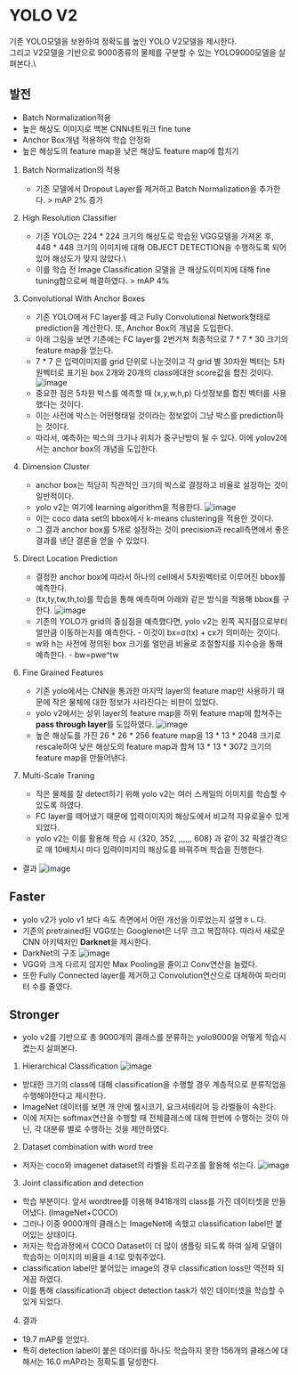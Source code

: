 # YOLO V2
기존 YOLO모델을 보완하여 정확도를 높인 YOLO V2모델을 제시한다.\
그리고 V2모델을 기반으로 9000종류의 물체를 구분할 수 있는 YOLO9000모델을 살펴본다.\
## 발전
- Batch Normalization적용
- 높은 해상도 이미지로 백본 CNN네트워크 fine tune
- Anchor Box개념 적용하여 학습 안정화
- 높은 해상도의 feature map을 낮은 해상도 feature map에 합치기

1. Batch Normalization의 적용
    - 기존 모델에서 Dropout Layer를 제거하고 Batch Normalization을 추가한다. > mAP 2% 증가

2. High Resolution Classifier
    - 기존 YOLO는 224 * 224 크기의 해상도로 학습된 VGG모델을 가져온 후, 448 * 448 크기의 이미지에 대해 OBJECT DETECTION을 수행하도록 되어있어 해상도가 맞지 않았다.\
    - 이를 학습 전 Image Classification 모델을 큰 해상도이미지에 대해 fine tuning함으로써 해결하였다. > mAP 4%
   
3. Convolutional With Anchor Boxes
    - 기존 YOLO에서 FC layer를 떼고 Fully Convolutional Network형태로 prediction을 계산한다. 또, Anchor Box의 개념을 도입한다.
    - 아래 그림을 보면 기존에는 FC layer를 2번거쳐 최종적으로 7 * 7 * 30 크기의 feature map을 얻는다.
    - 7 * 7 은 입력이미지를 grid 단위로 나눈것이고 각 grid 별 30차원 벡터는 5차원벡터로 표기된 box 2개와 20개의 class에대한 score값을 합친 것이다.\
    ![image](https://user-images.githubusercontent.com/70633080/103498825-619b8400-4e89-11eb-8013-0560d100390d.png)
    - 중요한 점은 5차원 박스를 예측할 때 (x,y,w,h,p) 다섯정보를 합친 벡터를 사용했다는 것이다.
    - 이는 사전에 박스는 어떤형태일 것이라는 정보없이 그냥 박스를 prediction하는 것이다. 
    - 따라서, 예측하는 박스의 크기나 위치가 중구난방이 될 수 있다. 이에 yolov2에서는 anchor box의 개념을 도입한다.
 
4. Dimension Cluster
    - anchor box는 적당히 직관적인 크기의 박스로 결정하고 비율로 설정하는 것이 일반적이다.
    - yolo v2는 여기에 learning algorithm을 적용한다.
    ![image](https://user-images.githubusercontent.com/70633080/103987721-481f7280-51d0-11eb-87a5-735bc702671b.png)
    - 이는 coco data set의 bbox에서 k-means clustering을 적용한 것이다.
    - 그 결과 anchor box를 5개로 설정하는 것이 precision과 recall측면에서 좋은 결과를 낸단 결론을 얻을 수 있었다.
    
5. Direct Location Prediction
    - 결정한 anchor box에 따라서 하나의 cell에서 5차원벡터로 이루어진 bbox를 예측한다.
    - (tx,ty,tw,th,to)를 학습을 통해 예측하며 아래와 같은 방식을 적용해 bbox를 구한다.
    ![image](https://user-images.githubusercontent.com/70633080/103987973-a9dfdc80-51d0-11eb-865c-759c1120a1d9.png)
    - 기존의 YOLO가 grid의 중심점을 예측했다면, yolo v2는 왼쪽 꼭지점으로부터 얼만큼 이동하는지를 예측한다. 
            - 이것이 bx=σ(tx) + cx가 의미하는 것이다.
    - w와 h는 사전에 정의된 box 크기를 얼만큼 비율로 조절할지를 지수승을 통해 예측한다.
            - bw=pwe^tw
    
6. Fine Grained Features
    - 기존 yolo에서는 CNN을 통과한 마지막 layer의 feature map만 사용하기 때문에 작은 물체에 대한 정보가 사라진다는 비판이 있었다.
    - yolo v2에서는 상위 layer의 feature map을 하위 feature map에 합쳐주는 **pass through layer**를 도입하였다.
    ![image](https://user-images.githubusercontent.com/70633080/103989845-a69a2000-51d3-11eb-98ba-ca5fdc2be266.png)
    - 높은 해상도를 가진 26 * 26 * 256 feature map을 13 * 13 * 2048 크기로 rescale하여 낮은 해상도의 feature map과 합쳐 13 * 13 * 3072 크기의 feature map을 만들어낸다.
    
7. Multi-Scale Traning
    - 작은 물체를 잘 detect하기 위해 yolo v2는 여러 스케일의 이미지를 학습할 수 있도록 하였다.
    - FC layer를 떼어냈기 때문에 입력이미지의 해상도에서 비교적 자유로울수 있게 되었다.
    - yolo v2는 이를 활용해 학습 시 {320, 352, ,,,,,, 608} 과 같이 32 픽셀간격으로 매 10배치시 마다 입력이미지의 해상도를 바꿔주며 학습을 진행한다.

- 결과
![image](https://user-images.githubusercontent.com/70633080/103990614-ddbd0100-51d4-11eb-8a56-b2c545b0b853.png) 
## Faster
- yolo v2가 yolo v1 보다 속도 측면에서 어떤 개선을 이루었는지 설명ㅎㄴ다.
- 기존의 pretrained된 VGG또는 Googlenet은 너무 크고 복잡하다. 따라서 새로운 CNN 아키텍처인 **Darknet**을 제시한다.
- DarkNet의 구조
![image](https://user-images.githubusercontent.com/70633080/103990881-3f7d6b00-51d5-11eb-9555-dbae2b166f03.png)
- VGG와 크게 다르지 않지만 Max Pooling을 줄이고 Conv연산을 늘렸다.
- 또한 Fully Connected layer를 제거하고 Convolution연산으로 대체하여 파라미터 수를 줄였다.

## Stronger
- yolo v2를 기반으로 총 9000개의 클래스를 분류하는 yolo9000을 어떻게 학습시켰는지 살펴본다.
1. Hierarchical Classification
![image](https://user-images.githubusercontent.com/70633080/103991226-bb77b300-51d5-11eb-9866-a665c415d840.png)
- 방대한 크기의 class에 대해 classification을 수행할 경우 계층적으로 분류작업을 수행해야한다고 제시한다.
- ImageNet 데이터를 보면 개 안에 웰시코기, 요크셔테리어 등 라벨들이 속한다.
- 이에 저자는 softmax연산을 수행할 때 전체클래스에 대해 한번에 수행하는 것이 아닌, 각 대분류 별로 수행하는 것을 제안하였다.
2. Dataset combination with word tree
- 저자는 coco와 imagenet dataset의 라벨을 트리구조를 활용해 섞는다.
![image](https://user-images.githubusercontent.com/70633080/103991778-7f911d80-51d6-11eb-9c12-e5a28a24b110.png)
3. Joint classification and detection
- 학습 부분이다. 앞서 wordtree를 이용해 9418개의 class를 가진 데이터셋을 만들어냈다. (ImageNet+COCO)
- 그러나 이중 9000개의 클래스는 ImageNet에 속했고 classification label만 붙어있는 상태이다.
- 저자는 학습과정에서 COCO Dataset이 더 많이 샘플링 되도록 하여 실제 모델이 학습하는 이미지의 비율을 4:1로 맞춰주었다. 
- classification label만 붙어있는 image의 경우 classification loss만 역전파 되게끔 하였다.
- 이를 통해 classification과 object detection task가 섞인 데이터셋을 학습할 수 있게 되었다.
4. 결과
- 19.7 mAP를 얻었다. 
- 특히 detection label이 붙은 데이터를 하나도 학습하지 못한 156개의 클래스에 대해서는 16.0 mAP라는 정확도를 달성한다.
